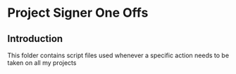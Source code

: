 # Project Signer One Offs

## Introduction

This folder contains script files used whenever a specific action needs to be taken on all my projects
